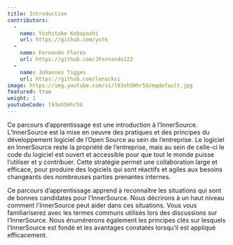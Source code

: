 ```yaml
---
title: Introduction
contributors:
  - 
    name: Yoshitake Kobayashi
    url: https://github.com/ystk
  - 
    name: Fernando Flores
    url: https://github.com/JFernando122
  - 
    name: Johannes Tigges
    url: https://github.com/lenucksi
image: https://img.youtube.com/vi/l93ohSHhr5U/mqdefault.jpg
featured: true
weight: 1
youtubeCode: l93ohSHhr5U
---
```


<div class="paragraph">
<p>Ce parcours d&#8217;apprentissage est une introduction à l&#8217;InnerSource.
L&#8217;InnerSource est la mise en oeuvre des pratiques et des principes du développement logiciel de l&#8217;Open Source au sein de l&#8217;entreprise.
Le logiciel en InnerSource reste la propriété de l&#8217;entreprise, mais au sein de celle-ci le code du logiciel est ouvert et accessible pour que tout le monde puisse l&#8217;utiliser et y contribuer.
Cette stratégie permet une collaboration large et efficace, pour produire des logiciels qui sont réactifs et agiles aux besoins changeants des nombreuses parties prenantes internes.</p>
</div>
<div class="paragraph">
<p>Ce parcours d&#8217;apprentissage apprend à reconnaître les situations qui sont de bonnes candidates pour l&#8217;InnerSource.
Nous décrirons à un haut niveau comment l&#8217;InnerSource peut aider dans ces situations.
Vous vous familiariserez avec les termes communs utilisés lors des discussions sur l&#8217;InnerSource.
Nous énumérerons également les principes clés sur lesquels l&#8217;InnerSource est fondé et les avantages constatés lorsqu&#8217;il est appliqué efficacement.</p>
</div>
<!--- This file autogenerated from https://github.com/InnerSourceCommons/InnerSourceLearningPath/blob/main/scripts -->